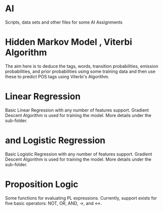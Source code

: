 # AI
Scripts, data sets and other files for some AI Assignments

# Hidden Markov Model , Viterbi Algorithm
The aim here is to deduce the tags, words, transition probabilities, emission probabilities, and prior probabilities using some training data and then use these to predict POS tags using Viterbi's Algorithm.

# Linear Regression
Basic Linear Regression with any number of features support. Gradient Descent Algorithm is used for training the model. More details under the sub-folder.

# and Logistic Regression
Basic Logistic Regression with any number of features support. Gradient Descent Algorithm is used for training the model. More details under the sub-folder. 

# Proposition Logic
Some functions for evaluating PL expressions. Currently, support exists for five basic operators: NOT, OR, AND, ->, and <->.
